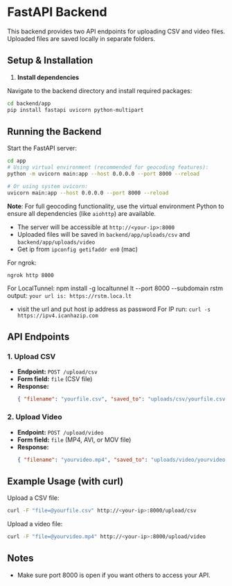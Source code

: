# FastAPI Backend

This backend provides two API endpoints for uploading CSV and video files. Uploaded files are saved locally in separate folders.

## Setup & Installation

1. **Install dependencies**

Navigate to the backend directory and install required packages:

```sh
cd backend/app
pip install fastapi uvicorn python-multipart
```

## Running the Backend

Start the FastAPI server:

```sh
cd app
# Using virtual environment (recommended for geocoding features):
python -m uvicorn main:app --host 0.0.0.0 --port 8000 --reload

# Or using system uvicorn:
uvicorn main:app --host 0.0.0.0 --port 8000 --reload
```

**Note**: For full geocoding functionality, use the virtual environment Python to ensure all dependencies (like `aiohttp`) are available.

- The server will be accessible at `http://<your-ip>:8000`
- Uploaded files will be saved in `backend/app/uploads/csv` and `backend/app/uploads/video`
- Get ip from `ipconfig getifaddr en0` (mac)

For ngrok:

```
ngrok http 8000
```

For LocalTunnel:
npm install -g localtunnel
lt --port 8000 --subdomain rstm  
output:
  ```your url is: https://rstm.loca.lt```
- visit the url and put host ip address as password
For IP run:
```curl -s https://ipv4.icanhazip.com```

## API Endpoints

### 1. Upload CSV
- **Endpoint:** `POST /upload/csv`
- **Form field:** `file` (CSV file)
- **Response:**
  ```json
  { "filename": "yourfile.csv", "saved_to": "uploads/csv/yourfile.csv" }
  ```

### 2. Upload Video
- **Endpoint:** `POST /upload/video`
- **Form field:** `file` (MP4, AVI, or MOV file)
- **Response:**
  ```json
  { "filename": "yourvideo.mp4", "saved_to": "uploads/video/yourvideo.mp4" }
  ```

## Example Usage (with curl)

Upload a CSV file:
```sh
curl -F "file=@yourfile.csv" http://<your-ip>:8000/upload/csv
```

Upload a video file:
```sh
curl -F "file=@yourvideo.mp4" http://<your-ip>:8000/upload/video
```

## Notes
- Make sure port 8000 is open if you want others to access your API.